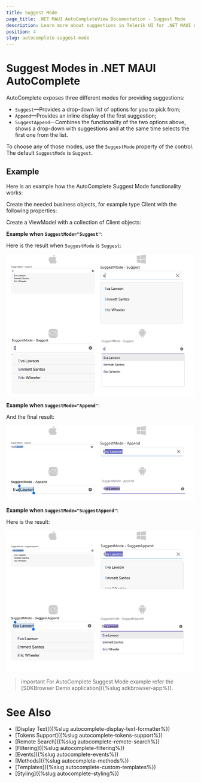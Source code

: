 ```yaml
---
title: Suggest Mode
page_title: .NET MAUI AutoCompleteView Documentation - Suggest Mode
description: Learn more about suggestions in Telerik UI for .NET MAUI AutoComplete control.
position: 4
slug: autocomplete-suggest-mode
---
```


# Suggest Modes in .NET MAUI AutoComplete

AutoComplete exposes three different modes for providing suggestions:

* `Suggest`&mdash;Provides a drop-down list of options for you to pick from;
* `Append`&mdash;Provides an inline display of the first suggestion;
* `SuggestAppend`&mdash;Combines the functionality of the two options above, shows a drop-down with suggestions and at the same time selects the first one from the list. 

To choose any of those modes, use the `SuggestMode` property of the control. The default `SuggestMode` is `Suggest`. 

## Example

Here is an example how the AutoComplete Suggest Mode functionality works:

Create the needed business objects, for example type Client with the following properties:

<snippet id='autocomplete-client-businessobject'/>

Create a ViewModel with a collection of Client objects:

<snippet id='autocomplete-clients-viewmodel'/>

**Example when `SuggestMode="Suggest"`**:

<snippet id='autocomplete-suggestmode-suggest'/>

Here is the result when `SuggestMode` is `Suggest`:

![AutoComplete Suggest](images/autocomplete-suggest-mode-suggest.png "AutoComplete Suggest")

**Example when `SuggestMode="Append"`**:

<snippet id='autocomplete-suggestmode-append'/>

And the final result:

![AutoComplete Append](images/autocomplete-suggest-mode-append.png "AutoComplete Append")

**Example when `SuggestMode="SuggestAppend"`**:

<snippet id='autocomplete-suggestmode-suggest-append'/>

Here is the result:

![AutoComplete SuggestAppend](images/autocomplete-suggest-mode-suggestappend.png "AutoComplete SuggestAppend")

>important For AutoComplete Suggest Mode example refer the [SDKBrowser Demo application]({%slug sdkbrowser-app%}).

# See Also

- [Display Text]({%slug autocomplete-display-text-formatter%})
- [Tokens Support]({%slug autocomplete-tokens-support%})
- [Remote Search]({%slug autocomplete-remote-search%})
- [Filtering]({%slug autocomplete-filtering%})
- [Events]({%slug autocomplete-events%})
- [Methods]({%slug autocomplete-methods%})
- [Templates]({%slug autocomplete-custom-templates%})
- [Styling]({%slug autocomplete-styling%})